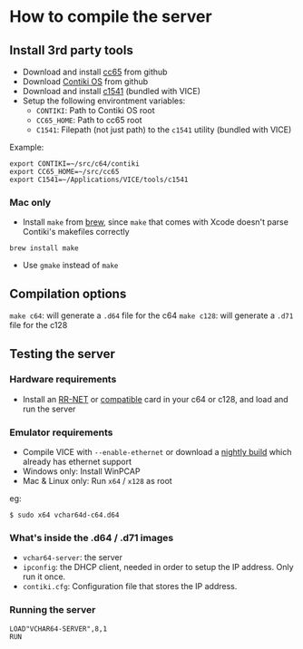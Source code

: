 # How to compile the server

## Install 3rd party tools

* Download and install [cc65][1] from github
* Download [Contiki OS][2] from github
* Download and install [c1541][3] (bundled with VICE)
* Setup the following environtment variables:
    * `CONTIKI`: Path to Contiki OS root
    * `CC65_HOME`: Path to cc65 root
    * `C1541`: Filepath (not just path) to the `c1541` utility (bundled with VICE)

Example:

```
export CONTIKI=~/src/c64/contiki
export CC65_HOME=~/src/cc65
export C1541=~/Applications/VICE/tools/c1541
```

### Mac only

* Install `make` from [brew][7], since `make` that comes with Xcode doesn't parse Contiki's makefiles correctly

```brew install make```

* Use `gmake` instead of `make`


## Compilation options

`make c64`: will generate a `.d64` file for the c64
`make c128`: will generate a `.d71` file for the c128


## Testing the server

### Hardware requirements

* Install an [RR-NET][4] or [compatible][5] card in your c64 or c128, and load and run the server

### Emulator requirements

* Compile VICE with `--enable-ethernet` or download a [nightly build][6] which already has ethernet support
* Windows only: Install WinPCAP
* Mac & Linux only: Run `x64` / `x128` as root

eg:
```
$ sudo x64 vchar64d-c64.d64
```

### What's inside the .d64 / .d71 images

* `vchar64-server`: the server
* `ipconfig`: the DHCP client, needed in order to setup the IP address. Only run it once.
* `contiki.cfg`: Configuration file that stores the IP address.

### Running the server

```
LOAD"VCHAR64-SERVER",8,1
RUN
```

[1]: https://github.com/cc65/cc65
[2]: https://github.com/contiki-os/contiki
[3]: http://vice-emu.sourceforge.net/
[4]: http://wiki.icomp.de/wiki/RR-Net
[5]: http://www.go4retro.com/products/64nic/
[6]: http://vice.pokefinder.org/
[7]: http://brew.sh/

